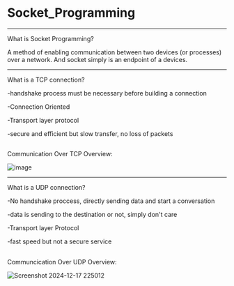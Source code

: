 # Socket_Programming

----


What is Socket Programming?


A method of enabling communication between two devices (or processes) over a network. And socket simply is an endpoint of a devices.

----



What is a TCP connection?





-handshake process must be necessary before building a connection

-Connection Oriented

-Transport layer protocol

-secure and efficient but slow transfer, no loss of packets


##



Communication Over TCP Overview:


![image](https://github.com/user-attachments/assets/27a22300-04ff-496a-ae04-8e67fb745af7)




----


What is a UDP connection?




-No handshake proccess, directly sending data and start a conversation

-data is sending to the destination or not, simply don't care

-Transport layer Protocol

-fast speed but not a secure service



##



Communcication Over UDP Overview:


![Screenshot 2024-12-17 225012](https://github.com/user-attachments/assets/c7eb25f0-453e-4f81-a5d6-6e01b0470379)



